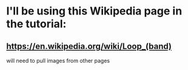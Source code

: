 <h1>I'll be using this Wikipedia page in the tutorial:</h1>
<h2><a href="https://en.wikipedia.org/wiki/Loop_(band)"> https://en.wikipedia.org/wiki/Loop_(band)</a></h2>
<p>will need to pull images from other pages</p>
